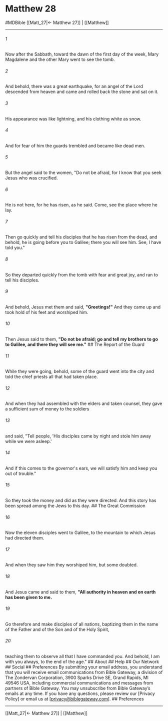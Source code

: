 # Matthew 28
#MDBible
[[Matt_27|← Matthew 27]] | [[Matthew]]

***






###### 1 


Now after the Sabbath, toward the dawn of the first day of the week, Mary Magdalene and the other Mary went to see the tomb. 





###### 2 


And behold, there was a great earthquake, for an angel of the Lord descended from heaven and came and rolled back the stone and sat on it. 





###### 3 


His appearance was like lightning, and his clothing white as snow. 





###### 4 


And for fear of him the guards trembled and became like dead men. 





###### 5 


But the angel said to the women, "Do not be afraid, for I know that you seek Jesus who was crucified. 





###### 6 


He is not here, for he has risen, as he said. Come, see the place where he lay. 





###### 7 


Then go quickly and tell his disciples that he has risen from the dead, and behold, he is going before you to Galilee; there you will see him. See, I have told you." 





###### 8 


So they departed quickly from the tomb with fear and great joy, and ran to tell his disciples. 





###### 9 


And behold, Jesus met them and said, **"Greetings!"** And they came up and took hold of his feet and worshiped him. 





###### 10 


Then Jesus said to them, **"Do not be afraid; go and tell my brothers to go to Galilee, and there they will see me."** ## The Report of the Guard 





###### 11 


While they were going, behold, some of the guard went into the city and told the chief priests all that had taken place. 





###### 12 


And when they had assembled with the elders and taken counsel, they gave a sufficient sum of money to the soldiers 





###### 13 


and said, "Tell people, 'His disciples came by night and stole him away while we were asleep.' 





###### 14 


And if this comes to the governor's ears, we will satisfy him and keep you out of trouble." 





###### 15 


So they took the money and did as they were directed. And this story has been spread among the Jews to this day. ## The Great Commission 





###### 16 


Now the eleven disciples went to Galilee, to the mountain to which Jesus had directed them. 





###### 17 


And when they saw him they worshiped him, but some doubted. 





###### 18 


And Jesus came and said to them, **"All authority in heaven and on earth has been given to me.** 





###### 19 


Go therefore and make disciples of all nations, baptizing them in the name of the Father and of the Son and of the Holy Spirit, 





###### 20 


teaching them to observe all that I have commanded you. And behold, I am with you always, to the end of the age." ## About ## Help ## Our Network ## Social ## Preferences By submitting your email address, you understand that you will receive email communications from Bible Gateway, a division of The Zondervan Corporation, 3900 Sparks Drive SE, Grand Rapids, MI 49546 USA, including commercial communications and messages from partners of Bible Gateway. You may unsubscribe from Bible Gateway&rsquo;s emails at any time. If you have any questions, please review our [Privacy Policy] or email us at [privacy@biblegateway.com]. ## Preferences

***

[[Matt_27|← Matthew 27]] | [[Matthew]]
